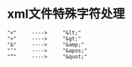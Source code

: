   # xml文件特殊字符处理    

```
"<"     ---->     "&lt;"
">"     ---->     "&gt;"
"&"     ---->     "&amp;"
"‘"     ---->     "&apos;"
"“"     ---->     "&quot;"
```

